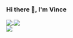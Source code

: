 ### Hi there 👋, I'm Vince

<a href="https://github.com/dev-techguy">
    <img align="center" src="https://github-readme-stats-deploy-dev-techguy.vercel.app/api?username=dev-techguy&show_icons=true&include_all_commits=true&count_private=true&theme=radical&bg_color=30,222222,444444&title_color=fff&text_color=fff&line_height=20&custom_title=GitHub%20Stats&hide_border=true" />
</a>

<a href="https://github.com/dev-techguy">
    <img align="center" src="https://github-readme-stats-deploy-dev-techguy.vercel.app/api/top-langs/?username=dev-techguy&layout=compact&bg_color=30,444444,222222&title_color=fff&text_color=fff&custom_title=What%20I%20Do%20Most&hide_border=true" />
</a>

<br>

<a href="https://github.com/dev-techguy">
    <img align="center" src="https://en4ykvpnng7c9b7.m.pipedream.net" />
</a>

<!--
<a href="https://github.com/dev-techguy">
  <img align="center" src="https://github-readme-stats-deploy-dev-techguy.vercel.app/api/wakatime?username=@dev-techguy&custom_title=IDE%20Stats&bg_color=90,333333,222222&title_color=fff&text_color=fff&hide_border=true" />
</a>


[![Github stats](https://github-readme-stats-deploy-dev-techguy.vercel.app/api?username=dev-techguy&show_icons=true&theme=radical&include_all_commits=true&count_private=true)](https://github.com/dev-techguy)


[![Top Langs](https://github-readme-stats-deploy-dev-techguy.vercel.app/api/top-langs/?username=dev-techguy&layout=compact)](https://github.com/dev-techguy)

[![Wakatime stats](https://github-readme-stats-deploy-dev-techguy.vercel.app/api/wakatime?username=@dev-techguy)](https://github.com/dev-techguy)

**dev-techguy/dev-techguy** is a ✨ _special_ ✨ repository because its `README.md` (this file) appears on your GitHub profile.

Here are some ideas to get you started:

- 🔭 I’m currently working on ...
- 🌱 I’m currently learning ...
- 👯 I’m looking to collaborate on ...
- 🤔 I’m looking for help with ...
- 💬 Ask me about ...
- 📫 How to reach me: ...
- 😄 Pronouns: ...
- ⚡ Fun fact: ...
-->

